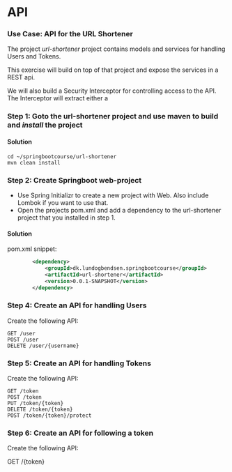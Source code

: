 # API

### Use Case: API for the URL Shortener
The project _url-shortener_ project contains models and services for handling Users and Tokens.

This exercise will build on top of that project and expose the services in a REST api.

We will also build a Security Interceptor for controlling access to the API. The Interceptor will extract either a 

### Step 1: Goto the url-shortener project and use maven to build and _install_ the project

#### Solution

```commandline
cd ~/springbootcourse/url-shortener
mvn clean install
```


### Step 2: Create Springboot web-project
- Use Spring Initializr to create a new project with Web. Also include Lombok if you want to use that.
- Open the projects pom.xml and add a dependency to the url-shortener project that you installed in step 1.

#### Solution
pom.xml snippet:
```xml
        <dependency>
            <groupId>dk.lundogbendsen.springbootcourse</groupId>
            <artifactId>url-shortener</artifactId>
            <version>0.0.1-SNAPSHOT</version>
        </dependency>
```


### Step 4: Create an API for handling Users
Create the following API:

```
GET /user
POST /user
DELETE /user/{username}
```
### Step 5: Create an API for handling Tokens
Create the following API:

```
GET /token
POST /token
PUT /token/{token}
DELETE /token/{token}
POST /token/{token}/protect
```

### Step 6: Create an API for following a token
Create the following API:

GET /{token}